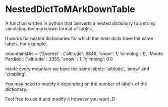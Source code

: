 # NestedDictToMArkDownTable
A function written in python that converts a nested dictionary to a string simulating the markdown format of tables.

It works for nested dictionaries for which the inner dicts have the same labels. For example:

mountainsDic = {'Everest' : {'altitude': 8848, 'snow': 1, 'climbing': 1}, 'Monte Perdido': {'altitude' : 3355, 'snow' : 1, 'climbing': 0}}

Inside every mountain we have the same labels: 'altitude', 'snow' and 'cimbling'.

You may need to modify it depending on the number of labels of the dictionary.

Feel free to use it and modify it however you want ;D
